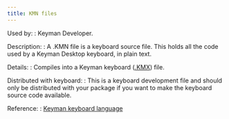 ```yaml
---
title: KMN files
---
```


Used by:
:   <span class="application">Keyman Developer</span>.

Description:
:   A .KMN file is a keyboard source file. This holds all the code used
    by a Keyman Desktop keyboard, in plain text.

Details:
:   Compiles into a Keyman keyboard ([.KMX](kmx)) file.

Distributed with keyboard:
:   This is a keyboard development file and should only be distributed
    with your package if you want to make the keyboard source code
    available.

Reference:
:   [Keyman keyboard language](/developer/language/)

